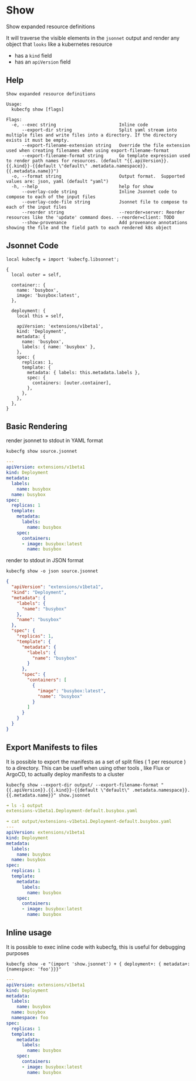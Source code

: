 # Show

Show expanded resource definitions

It will traverse the visible elements in the `jsonnet` output and render any object that `looks` like a kubernetes resource 

* has a `kind` field
* has an `apiVersion` field

## Help

```
Show expanded resource definitions                                                                                                                                                                                 
                                                                                                         
Usage:                                                                                                                                                                                                             
  kubecfg show [flags]                                                                                                                                                                                             
                                                                                                         
Flags:                                                                                                   
  -e, --exec string                        Inline code
      --export-dir string                  Split yaml stream into multiple files and write files into a directory. If the directory exists it must be empty.
      --export-filename-extension string   Override the file extension used when creating filenames when using export-filename-format
      --export-filename-format string      Go template expression used to render path names for resources. (default "{{.apiVersion}}.{{.kind}}-{{default \"default\" .metadata.namespace}}.{{.metadata.name}}")
  -o, --format string                      Output format.  Supported values are: json, yaml (default "yaml")
  -h, --help                               help for show
      --overlay-code string                Inline Jsonnet code to compose to each of the input files
      --overlay-code-file string           Jsonnet file to compose to each of the input files
      --reorder string                     --reorder=server: Reorder resources like the 'update' command does. --reorder=client: TODO
      --show-provenance                    Add provenance annotations showing the file and the field path to each rendered k8s object
```

## Jsonnet Code

```jsonnet
local kubecfg = import 'kubecfg.libsonnet';

{
  local outer = self,

  container:: {
    name: 'busybox',
    image: 'busybox:latest',
  },

  deployment: {
    local this = self,

    apiVersion: 'extensions/v1beta1',
    kind: 'Deployment',
    metadata: {
      name: 'busybox',
      labels: { name: 'busybox' },
    },
    spec: {
      replicas: 1,
      template: {
        metadata: { labels: this.metadata.labels },
        spec: {
          containers: [outer.container],
        },
      },
    },
  },
}
```

## Basic Rendering

render jsonnet to stdout in YAML format

`kubecfg show source.jsonnet`

```yaml
---
apiVersion: extensions/v1beta1
kind: Deployment
metadata:
  labels:
    name: busybox
  name: busybox
spec:
  replicas: 1
  template:
    metadata:
      labels:
        name: busybox
    spec:
      containers:
      - image: busybox:latest
        name: busybox
```

render to stdout in JSON format

`kubecfg show -o json source.jsonnet`
```json
{
  "apiVersion": "extensions/v1beta1",
  "kind": "Deployment",
  "metadata": {
    "labels": {
      "name": "busybox"
    },
    "name": "busybox"
  },
  "spec": {
    "replicas": 1,
    "template": {
      "metadata": {
        "labels": {
          "name": "busybox"
        }
      },
      "spec": {
        "containers": [
          {
            "image": "busybox:latest",
            "name": "busybox"
          }
        ]
      }
    }
  }
}
```

## Export Manifests to files

It is possible to export the manifests as a set of split files ( 1 per resource ) to a directory.
This can be usefl when using other tools , like Flux or ArgoCD, to actually deploy manifests to a cluster

`kubecfg show --export-dir output/ --export-filename-format "{{.apiVersion}}.{{.kind}}-{{default \"default\" .metadata.namespace}}.{{.metadata.name}}" show.jsonnet`

```yaml
➜ ls -1 output 
extensions-v1beta1.Deployment-default.busybox.yaml

➜ cat output/extensions-v1beta1.Deployment-default.busybox.yaml 
---
apiVersion: extensions/v1beta1
kind: Deployment
metadata:
  labels:
    name: busybox
  name: busybox
spec:
  replicas: 1
  template:
    metadata:
      labels:
        name: busybox
    spec:
      containers:
      - image: busybox:latest
        name: busybox
```

## Inline usage 

It is possible to exec inline code with kubecfg, this is useful for debugging purposes

`kubecfg show -e "(import 'show.jsonnet') + { deployment+: { metadata+: {namespace: 'foo'}}}"`

```yaml
---
apiVersion: extensions/v1beta1
kind: Deployment
metadata:
  labels:
    name: busybox
  name: busybox
  namespace: foo
spec:
  replicas: 1
  template:
    metadata:
      labels:
        name: busybox
    spec:
      containers:
      - image: busybox:latest
        name: busybox
```
